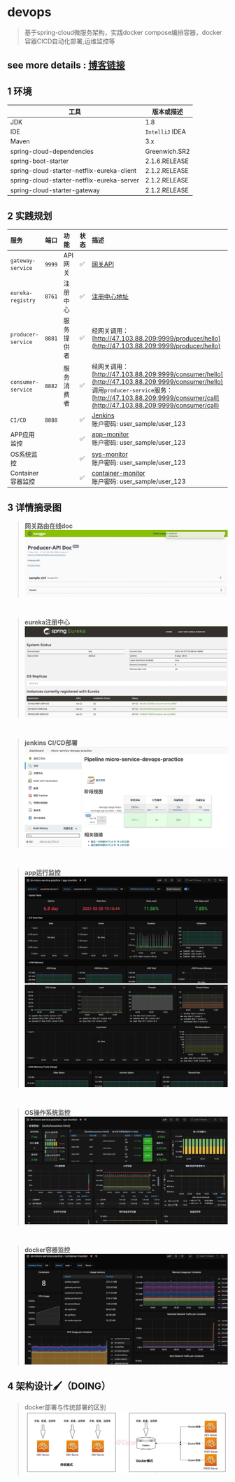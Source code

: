 
# devops

> 基于spring-cloud微服务架构，实践docker compose编排容器，docker容器CICD自动化部署,运维监控等
## see more details : [博客链接](http://know.himygirl.cn/devops/)

## 1 环境

| 工具  | 版本或描述 |
| ----- | ---|
| JDK   | 1.8  |
| IDE   |  `IntelliJ` IDEA |
| Maven | 3.x                  |
| spring-cloud-dependencies | Greenwich.SR2 |
| spring-boot-starter | 2.1.6.RELEASE |
| spring-cloud-starter-netflix-eureka-client | 2.1.2.RELEASE |
| spring-cloud-starter-netflix-eureka-server | 2.1.2.RELEASE |
| spring-cloud-starter-gateway | 2.1.2.RELEASE |


## 2 实践规划
服务 | 端口 |功能|状态|描述|
:---|:---:|:-----|:----|:---
`gateway-service` | `9999` | API网关| ✅| [网关API](http://47.103.88.209:9999/swagger-ui.html) 
`eureka-registry` | `8761`| 注册中心| ✅| [注册中心地址](http://47.103.88.209:8761/)
`producer-service` | `8881`| 服务提供者| ✅| 经网关调用：[http://47.103.88.209:9999/producer/hello](http://47.103.88.209:9999/producer/hello)<br>
`consumer-service` | `8882`| 服务消费者| ✅| 经网关调用：[http://47.103.88.209:9999/consumer/hello](http://47.103.88.209:9999/consumer/hello)<br> 调用`producer-service`服务：[http://47.103.88.209:9999/consumer/call](http://47.103.88.209:9999/consumer/call)
`CI/CD` |`8888` |  | ✅ |  [Jenkins](http://115.159.192.74:8888/)<br>账户密码: user_sample/user_123
APP应用监控 | | | ✅ |[app-monitor](http://47.103.88.209:3000/d/8Z4_LPsMk/app-monitor?orgId=1&refresh=30s)<br>账户密码: user_sample/user_123
OS系统监控 | | | ✅ |[sys-monitor](http://47.103.88.209:3000/d/9CWBz0bik/sys-monitor?orgId=1)<br>账户密码: user_sample/user_123
Container容器监控 | ||✅|[container-monitor](http://47.103.88.209:3000/d/p6JPYPyMz/container-monitor?orgId=1&refresh=5m)<br>账户密码: user_sample/user_123

## 3 详情摘录图

>**网关路由在线doc**
![网关路由在线doc](static/gateway-route-api-doc.jpg)

<br>

>**eureka注册中心**
![eureka注册中心](static/eureka-registry.jpg)

<br>

>**jenkins CI/CD部署**
![jenkins CI/CD部署](static/jenkins-cicd.jpg)

<br>

>**app运行监控**
![app运行监控1](static/app-monitor.jpg)
![app运行监控2](static/app-monitor2.jpg)

<br>

>**OS操作系统监控**
![OS操作系统监控](static/sys-monitor.jpg)

<br>

>**docker容器监控**
![docker容器监控](static/container-monitor.jpg)

## 4 架构设计🖌（DOING）


> docker部署与传统部署的区别
![docker部署与传统部署的区别](static/dn-docker-cicd-compare.jpg)

